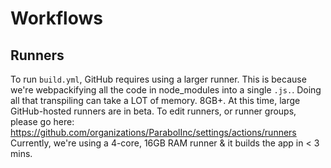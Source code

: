 # Workflows

## Runners

To run `build.yml`, GitHub requires using a larger runner.
This is because we're webpackifying all the code in node_modules into a single `.js.`.
Doing all that transpiling can take a LOT of memory. 8GB+.
At this time, large GitHub-hosted runners are in beta.
To edit runners, or runner groups, please go here: https://github.com/organizations/ParabolInc/settings/actions/runners
Currently, we're using a 4-core, 16GB RAM runner & it builds the app in < 3 mins.
